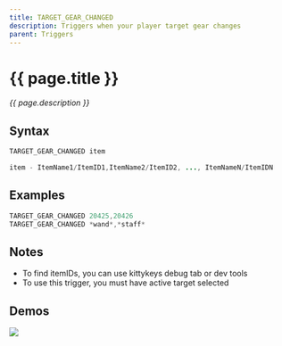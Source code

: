 ```yaml
---
title: TARGET_GEAR_CHANGED
description: Triggers when your player target gear changes
parent: Triggers
---
```


# {{ page.title }}

_{{ page.description }}_

## Syntax

```java
TARGET_GEAR_CHANGED item 

item - ItemName1/ItemID1,ItemName2/ItemID2, ..., ItemNameN/ItemIDN
```

## Examples

```java
TARGET_GEAR_CHANGED 20425,20426
TARGET_GEAR_CHANGED *wand*,*staff*
```

## Notes

- To find itemIDs, you can use kittykeys debug tab or dev tools
- To use this trigger, you must have active target selected

## Demos

![](N/A)

